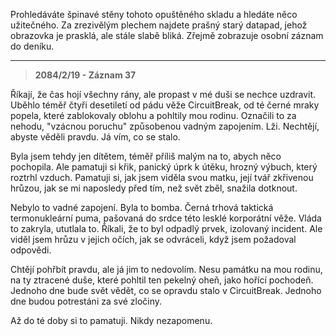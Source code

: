 Prohledáváte špinavé stěny tohoto opuštěného skladu a hledáte něco užitečného. Za zrezivělým plechem najdete prašný starý datapad, jehož obrazovka je prasklá, ale stále slabě bliká. Zřejmě zobrazuje osobní záznam do deníku.

---

> **2084/2/19 - Záznam 37**

Říkají, že čas hojí všechny rány, ale propast v mé duši se nechce uzdravit. Uběhlo téměř čtyři desetiletí od pádu věže CircuitBreak, od té černé mraky popela, které zablokovaly oblohu a pohltily mou rodinu. Označili to za nehodu, "vzácnou poruchu" způsobenou vadným zapojením. Lži. Nechtějí, abyste věděli pravdu. Já vím, co se stalo.

Byla jsem tehdy jen dítětem, téměř příliš malým na to, abych něco pochopila. Ale pamatuji si křik, panický úprk k útěku, hrozný výbuch, který roztrhl vzduch. Pamatuji si, jak jsem viděla svou matku, její tvář zkřivenou hrůzou, jak se mi naposledy před tím, než svět zběl, snažila dotknout.

Nebylo to vadné zapojení. Byla to bomba. Černá trhová taktická termonukleární puma, pašovaná do srdce této lesklé korporátní věže. Vláda to zakryla, ututlala to. Říkali, že to byl odpadlý prvek, izolovaný incident. Ale viděl jsem hrůzu v jejich očích, jak se odvráceli, když jsem požadoval odpovědi.

Chtějí pohřbít pravdu, ale já jim to nedovolím. Nesu památku na mou rodinu, na ty ztracené duše, které pohltil ten pekelný oheň, jako hořící pochodeň. Jednoho dne bude svět vědět, co se opravdu stalo v CircuitBreak. Jednoho dne budou potrestáni za své zločiny.

Až do té doby si to pamatuji. Nikdy nezapomenu.
